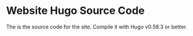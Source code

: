 # Website Hugo Source Code
 The is the source code for the site. Compile it with Hugo v0.58.3 or better.
